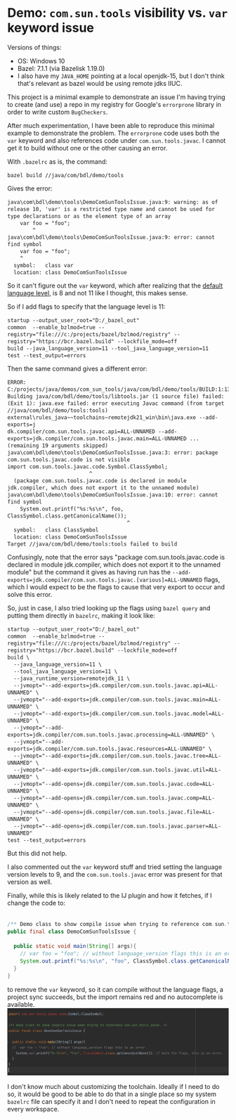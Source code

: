 # Demo: `com.sun.tools` visibility vs. `var` keyword issue

Versions of things:
* OS: Windows 10
* Bazel: 7.1.1 (via Bazelisk 1.19.0)
* I also have my `JAVA_HOME` pointing at a local openjdk-15, but I don't think that's relevant 
  as bazel would be using remote jdks IIUC.


This project is a minimal example to demonstrate an issue I'm having trying to
create (and use) a repo in my registry for Google's `errorprone` library in order
to write custom `BugCheckers`.

After much experimentation, I have been able to reproduce this minimal example to demonstrate
the problem. The `errorprone` code uses both the `var` keyword and also references code under 
`com.sun.tools.javac`. I cannot get it to build without one or the other causing an error.

With `.bazelrc` as is, the command:
```
bazel build //java/com/bdl/demo/tools
```

Gives the error:
```
java\com\bdl\demo\tools\DemoComSunToolsIssue.java:9: warning: as of release 10, 'var' is a restricted type name and cannot be used for type declarations or as the element type of an array
    var foo = "foo";
        ^
java\com\bdl\demo\tools\DemoComSunToolsIssue.java:9: error: cannot find symbol
    var foo = "foo";
    ^
  symbol:   class var
  location: class DemoComSunToolsIssue

```

So it can't figure out the `var` keyword, which after realizing that the
[default language level](https://bazel.build/docs/user-manual#:~:text=The%20Java%20language%20version%20used,Default%20value%20is%208.), 
is 8 and not 11 like I thought, this makes sense.

So if I add flags to specify that the language level is 11:
```agsl
startup --output_user_root="D:/_bazel_out"
common  --enable_bzlmod=true --registry="file:///c:/projects/bazel/bzlmod/registry" --registry="https://bcr.bazel.build" --lockfile_mode=off
build --java_language_version=11 --tool_java_language_version=11
test --test_output=errors
```

Then the same command gives a different error:

```
ERROR: C:/projects/java/demos/com_sun_tools/java/com/bdl/demo/tools/BUILD:1:13: Building java/com/bdl/demo/tools/libtools.jar (1 source file) failed: (Exit 1): java.exe failed: error executing Javac command (from target //java/com/bdl/demo/tools:tools) external\rules_java~~toolchains~remotejdk21_win\bin\java.exe --add-exports=j
dk.compiler/com.sun.tools.javac.api=ALL-UNNAMED --add-exports=jdk.compiler/com.sun.tools.javac.main=ALL-UNNAMED ... (remaining 19 arguments skipped)
java\com\bdl\demo\tools\DemoComSunToolsIssue.java:3: error: package com.sun.tools.javac.code is not visible
import com.sun.tools.javac.code.Symbol.ClassSymbol;
                          ^
  (package com.sun.tools.javac.code is declared in module jdk.compiler, which does not export it to the unnamed module)
java\com\bdl\demo\tools\DemoComSunToolsIssue.java:10: error: cannot find symbol
    System.out.printf("%s:%s\n", foo, ClassSymbol.class.getCanonicalName());
                                      ^
  symbol:   class ClassSymbol
  location: class DemoComSunToolsIssue
Target //java/com/bdl/demo/tools:tools failed to build
```

Confusingly, note that the error says "package com.sun.tools.javac.code is declared in module jdk.compiler, which does not export it to the unnamed module"
but the command it gives as having run has the `--add-exports=jdk.compiler/com.sun.tools.javac.[various]=ALL-UNNAMED` 
flags, which I would expect to be the flags to cause that very export to occur and solve this error.

So, just in case, I also tried looking up the flags using `bazel query` and putting them 
directly in `bazelrc`, making it look like:

```
startup --output_user_root="D:/_bazel_out"
common  --enable_bzlmod=true --registry="file:///c:/projects/bazel/bzlmod/registry" --registry="https://bcr.bazel.build" --lockfile_mode=off
build \
  --java_language_version=11 \
  --tool_java_language_version=11 \
  --java_runtime_version=remotejdk_11 \
  --jvmopt="--add-exports=jdk.compiler/com.sun.tools.javac.api=ALL-UNNAMED" \
  --jvmopt="--add-exports=jdk.compiler/com.sun.tools.javac.main=ALL-UNNAMED" \
  --jvmopt="--add-exports=jdk.compiler/com.sun.tools.javac.model=ALL-UNNAMED" \
  --jvmopt="--add-exports=jdk.compiler/com.sun.tools.javac.processing=ALL-UNNAMED" \
  --jvmopt="--add-exports=jdk.compiler/com.sun.tools.javac.resources=ALL-UNNAMED" \
  --jvmopt="--add-exports=jdk.compiler/com.sun.tools.javac.tree=ALL-UNNAMED" \
  --jvmopt="--add-exports=jdk.compiler/com.sun.tools.javac.util=ALL-UNNAMED" \
  --jvmopt="--add-opens=jdk.compiler/com.sun.tools.javac.code=ALL-UNNAMED" \
  --jvmopt="--add-opens=jdk.compiler/com.sun.tools.javac.comp=ALL-UNNAMED" \
  --jvmopt="--add-opens=jdk.compiler/com.sun.tools.javac.file=ALL-UNNAMED" \
  --jvmopt="--add-opens=jdk.compiler/com.sun.tools.javac.parser=ALL-UNNAMED"
test --test_output=errors
```
But this did not help.

I also commented out the `var` keyword stuff and tried setting the language version levels to 9, 
and the `com.sun.tools.javac` error was present for that version as well.

Finally, while this is likely related to the IJ plugin and how it fetches, if I change the code to:
```java

/** Demo class to show compile issue when trying to reference com.sun.tools.javac. */
public final class DemoComSunToolsIssue {

  public static void main(String[] args){
    // var foo = "foo"; // without language_version flags this is an error
    System.out.printf("%s:%s\n", "foo", ClassSymbol.class.getCanonicalName()); // with the flags, this is an error.
  }
}
```
to remove the `var` keyword, so it can compile without the language flags, a project sync succeeds,
but the import remains red and no autocomplete is available.
![image](import_error.png)

I don't know much about customizing the toolchain. Ideally if I need to do so, it would be good 
to be able to do that in a single place so my system `bazelrc` file can specify it and I don't need 
to repeat the configuration in every workspace. 
